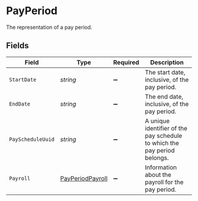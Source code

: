 # PayPeriod

The representation of a pay period.


## Fields

| Field                                                                    | Type                                                                     | Required                                                                 | Description                                                              |
| ------------------------------------------------------------------------ | ------------------------------------------------------------------------ | ------------------------------------------------------------------------ | ------------------------------------------------------------------------ |
| `StartDate`                                                              | *string*                                                                 | :heavy_minus_sign:                                                       | The start date, inclusive, of the pay period.                            |
| `EndDate`                                                                | *string*                                                                 | :heavy_minus_sign:                                                       | The end date, inclusive, of the pay period.                              |
| `PayScheduleUuid`                                                        | *string*                                                                 | :heavy_minus_sign:                                                       | A unique identifier of the pay schedule to which the pay period belongs. |
| `Payroll`                                                                | [PayPeriodPayroll](../../Models/Components/PayPeriodPayroll.md)          | :heavy_minus_sign:                                                       | Information about the payroll for the pay period.                        |